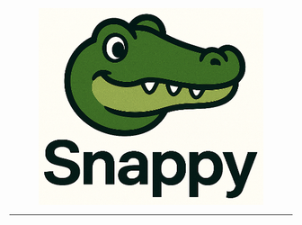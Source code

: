 <p align="center">
  <img src="./frontend/public/Snappy/Snappy_light_readme.png" alt="Snappy Logo" width="400"/>
</p>

---

